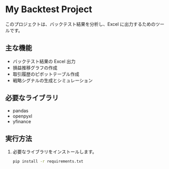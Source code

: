 # My Backtest Project

このプロジェクトは、バックテスト結果を分析し、Excel に出力するためのツールです。

## 主な機能
- バックテスト結果の Excel 出力
- 損益推移グラフの作成
- 取引履歴のピボットテーブル作成
- 戦略シグナルの生成とシミュレーション

## 必要なライブラリ
- pandas
- openpyxl
- yfinance

## 実行方法
1. 必要なライブラリをインストールします。
   ```bash
   pip install -r requirements.txt